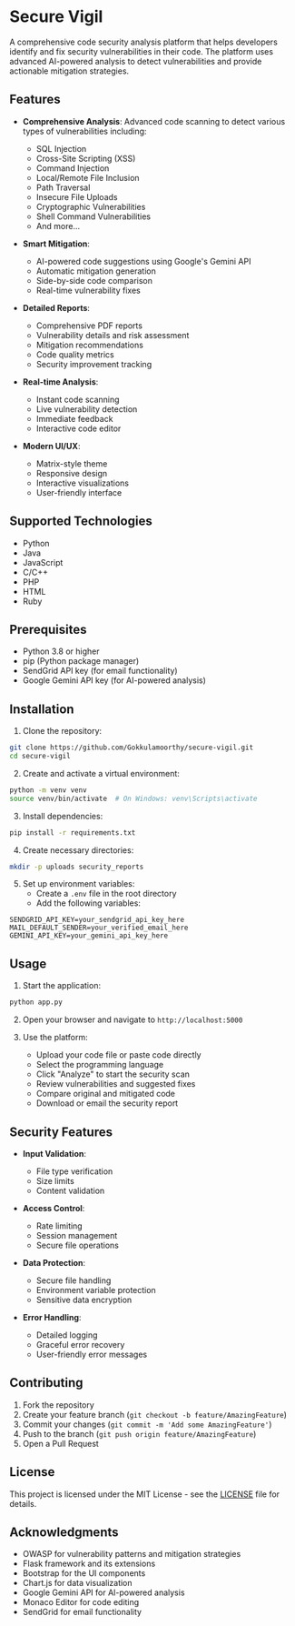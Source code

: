 # Secure Vigil

A comprehensive code security analysis platform that helps developers identify and fix security vulnerabilities in their code. The platform uses advanced AI-powered analysis to detect vulnerabilities and provide actionable mitigation strategies.

## Features

- **Comprehensive Analysis**: Advanced code scanning to detect various types of vulnerabilities including:
  - SQL Injection
  - Cross-Site Scripting (XSS)
  - Command Injection
  - Local/Remote File Inclusion
  - Path Traversal
  - Insecure File Uploads
  - Cryptographic Vulnerabilities
  - Shell Command Vulnerabilities
  - And more...

- **Smart Mitigation**: 
  - AI-powered code suggestions using Google's Gemini API
  - Automatic mitigation generation
  - Side-by-side code comparison
  - Real-time vulnerability fixes

- **Detailed Reports**: 
  - Comprehensive PDF reports
  - Vulnerability details and risk assessment
  - Mitigation recommendations
  - Code quality metrics
  - Security improvement tracking

- **Real-time Analysis**:
  - Instant code scanning
  - Live vulnerability detection
  - Immediate feedback
  - Interactive code editor

- **Modern UI/UX**:
  - Matrix-style theme
  - Responsive design
  - Interactive visualizations
  - User-friendly interface

## Supported Technologies

- Python
- Java
- JavaScript
- C/C++
- PHP
- HTML
- Ruby

## Prerequisites

- Python 3.8 or higher
- pip (Python package manager)
- SendGrid API key (for email functionality)
- Google Gemini API key (for AI-powered analysis)

## Installation

1. Clone the repository:
```bash
git clone https://github.com/Gokkulamoorthy/secure-vigil.git
cd secure-vigil
```

2. Create and activate a virtual environment:
```bash
python -m venv venv
source venv/bin/activate  # On Windows: venv\Scripts\activate
```

3. Install dependencies:
```bash
pip install -r requirements.txt
```

4. Create necessary directories:
```bash
mkdir -p uploads security_reports
```

5. Set up environment variables:
   - Create a `.env` file in the root directory
   - Add the following variables:
```env
SENDGRID_API_KEY=your_sendgrid_api_key_here
MAIL_DEFAULT_SENDER=your_verified_email_here
GEMINI_API_KEY=your_gemini_api_key_here
```

## Usage

1. Start the application:
```bash
python app.py
```

2. Open your browser and navigate to `http://localhost:5000`

3. Use the platform:
   - Upload your code file or paste code directly
   - Select the programming language
   - Click "Analyze" to start the security scan
   - Review vulnerabilities and suggested fixes
   - Compare original and mitigated code
   - Download or email the security report

## Security Features

- **Input Validation**:
  - File type verification
  - Size limits
  - Content validation

- **Access Control**:
  - Rate limiting
  - Session management
  - Secure file operations

- **Data Protection**:
  - Secure file handling
  - Environment variable protection
  - Sensitive data encryption

- **Error Handling**:
  - Detailed logging
  - Graceful error recovery
  - User-friendly error messages

## Contributing

1. Fork the repository
2. Create your feature branch (`git checkout -b feature/AmazingFeature`)
3. Commit your changes (`git commit -m 'Add some AmazingFeature'`)
4. Push to the branch (`git push origin feature/AmazingFeature`)
5. Open a Pull Request

## License

This project is licensed under the MIT License - see the [LICENSE](LICENSE) file for details.

## Acknowledgments

- OWASP for vulnerability patterns and mitigation strategies
- Flask framework and its extensions
- Bootstrap for the UI components
- Chart.js for data visualization
- Google Gemini API for AI-powered analysis
- Monaco Editor for code editing
- SendGrid for email functionality
